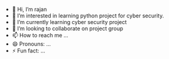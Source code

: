 - 👋 Hi, I’m rajan
- 👀 I’m interested in learning python project for cyber security.
- 🌱 I’m currently learning cyber security project
- 💞️ I’m looking to collaborate on project group
- 📫 How to reach me ...
- 😄 Pronouns: ...
- ⚡ Fun fact: ...

<!---
xzmsxm/xzmsxm is a ✨ special ✨ repository because its `README.md` (this file) appears on your GitHub profile.
You can click the Preview link to take a look at your changes.
--->
